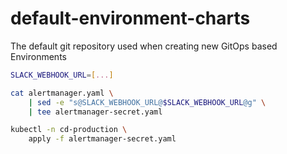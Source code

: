 # default-environment-charts
The default git repository used when creating new GitOps based Environments

```bash
SLACK_WEBHOOK_URL=[...]

cat alertmanager.yaml \
    | sed -e "s@SLACK_WEBHOOK_URL@$SLACK_WEBHOOK_URL@g" \
    | tee alertmanager-secret.yaml

kubectl -n cd-production \
    apply -f alertmanager-secret.yaml
```

